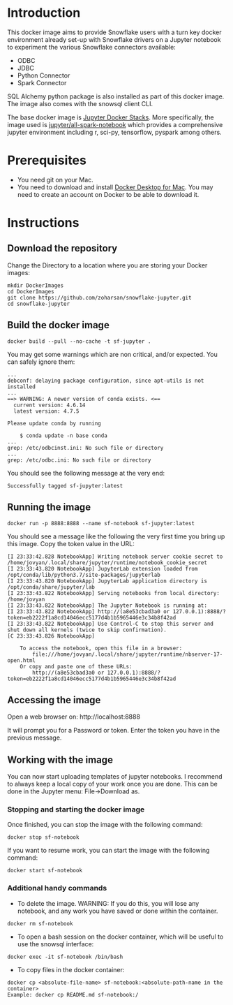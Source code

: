 # Introduction

This docker image aims to provide Snowflake users with a turn key docker environment already set-up with Snowflake drivers on a Jupyter notebook to experiment the various Snowflake connectors available: 

- ODBC
- JDBC
- Python Connector
- Spark Connector

SQL Alchemy python package is also installed as part of this docker image.
The image also comes with the snowsql client CLI.

The base docker image is [Jupyter Docker Stacks](https://github.com/jupyter/docker-stacks). More specifically, the image used is [jupyter/all-spark-notebook](https://jupyter-docker-stacks.readthedocs.io/en/latest/using/selecting.html#jupyter-all-spark-notebook) which provides a comprehensive jupyter environment including r, sci-py, tensorflow, pyspark among others.

# Prerequisites

- You need git on your Mac.
- You need to download and install [Docker Desktop for Mac](https://hub.docker.com/editions/community/docker-ce-desktop-mac). You may need to create an account on Docker to be able to download it.

# Instructions

## Download the repository

Change the Directory to a location where you are storing your Docker images:

```
mkdir DockerImages
cd DockerImages
git clone https://github.com/zoharsan/snowflake-jupyter.git
cd snowflake-jupyter
```

## Build the docker image

```
docker build --pull --no-cache -t sf-jupyter .
```
You may get some warnings which are non critical, and/or expected. You can safely ignore them:
```
...
debconf: delaying package configuration, since apt-utils is not installed
...
==> WARNING: A newer version of conda exists. <==
  current version: 4.6.14
  latest version: 4.7.5

Please update conda by running

    $ conda update -n base conda
...
grep: /etc/odbcinst.ini: No such file or directory
...
grep: /etc/odbc.ini: No such file or directory
```

You should see the following message at the very end:
```
Successfully tagged sf-jupyter:latest
```

## Running the image
```
docker run -p 8888:8888 --name sf-notebook sf-jupyter:latest
```
You should see a message like the following the very first time you bring up this image. Copy the token value in the URL:
```
[I 23:33:42.828 NotebookApp] Writing notebook server cookie secret to /home/jovyan/.local/share/jupyter/runtime/notebook_cookie_secret
[I 23:33:43.820 NotebookApp] JupyterLab extension loaded from /opt/conda/lib/python3.7/site-packages/jupyterlab
[I 23:33:43.820 NotebookApp] JupyterLab application directory is /opt/conda/share/jupyter/lab
[I 23:33:43.822 NotebookApp] Serving notebooks from local directory: /home/jovyan
[I 23:33:43.822 NotebookApp] The Jupyter Notebook is running at:
[I 23:33:43.822 NotebookApp] http://(a8e53cbad3a0 or 127.0.0.1):8888/?token=eb2222f1a8cd14046ecc5177d4b1b5965446e3c34b8f42ad
[I 23:33:43.822 NotebookApp] Use Control-C to stop this server and shut down all kernels (twice to skip confirmation).
[C 23:33:43.826 NotebookApp] 
    
    To access the notebook, open this file in a browser:
        file:///home/jovyan/.local/share/jupyter/runtime/nbserver-17-open.html
    Or copy and paste one of these URLs:
        http://(a8e53cbad3a0 or 127.0.0.1):8888/?token=eb2222f1a8cd14046ecc5177d4b1b5965446e3c34b8f42ad
```

## Accessing the image

Open a web browser on: http://localhost:8888

It will prompt you for a Password or token. Enter the token you have in the previous message.

## Working with the image

You can now start uploading templates of jupyter notebooks. I recommend to always keep a local copy of your work once you are done. This can be done in the Jupyter menu: File->Download as.

### Stopping and starting the docker image

Once finished, you can stop the image with the following command:
```
docker stop sf-notebook
```
If you want to resume work, you can start the image with the following command:
```
docker start sf-notebook
```

### Additional handy commands

- To delete the image. WARNING: If you do this, you will lose any notebook, and any work you have saved or done within the container.
```
docker rm sf-notebook
```
- To open a bash session on the docker container, which will be useful to use the snowsql interface:
```
docker exec -it sf-notebook /bin/bash
```
- To copy files in the docker container:
```
docker cp <absolute-file-name> sf-notebook:<absolute-path-name in the container>
Example: docker cp README.md sf-notebook:/
```


